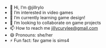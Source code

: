 - 👋 Hi, I’m @jillrylo
- 👀 I’m interested in video games
- 🌱 I’m currently learning game design!
- 💞️ I’m looking to collaborate on game projects
- 📫 How to reach me jillycurylee@gmail.com
- 😄 Pronouns: she/her
- ⚡ Fun fact: fav game is sims4

<!---
jillrylo/jillrylo is a ✨ special ✨ repository because its `README.md` (this file) appears on your GitHub profile.
You can click the Preview link to take a look at your changes.
--->
